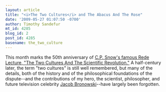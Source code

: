 ```yaml
---
layout: article
title: "<i>The Two Cultures</i> and The Abacus And The Rose"
date: '2009-05-27 01:07:50 -0700'
author: Timothy Sandefur
mt_id: 4285
blog_id: 2
post_id: 4285
basename: the_two_culture
---
```

This month marks the 50th anniversary of [C.P. Snow's famous Rede Lecture, "The Two Cultures And The Scientific Revolution."](http://www.amazon.com/Two-Cultures-Canto-C-Snow/dp/0521457300/ref=sr_1_1?ie=UTF8&amp;amp;s=books&amp;amp;qid=1243403506&amp;amp;sr=8-1) A half-century later, the term "two cultures" is still well remembered, but many of the details, both of the history and of the philosophical foundations of the dispute--and the contributions of my hero, the scientist, philosopher, and future television celebrity [Jacob Bronowski](http://en.wikipedia.org/wiki/Bronowski)--have largely been forgotten.
